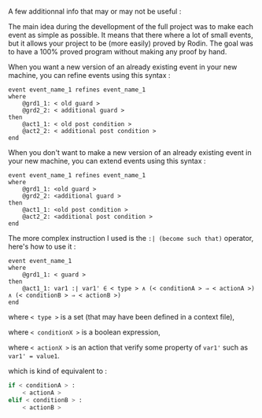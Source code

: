 A few additionnal info that may or may not be useful :

The main idea during the devellopment of the full project was to make each event as simple as possible.
It means that there where a lot of small events, but it allows your project to be (more easily) proved by Rodin.
The goal was to have a 100% proved program without making any proof by hand.


When you want a new version of an already existing event in your new machine, you can refine events using this syntax :
```
event event_name_1 refines event_name_1
where
    @grd1_1: < old guard >
    @grd2_2: < additional guard >
then
    @act1_1: < old post condition >
    @act2_2: < additional post condition >
end
```


When you don't want to make a new version of an already existing event in your new machine, you can extend events using this syntax :
```
event event_name_1 refines event_name_1
where
    @grd1_1: <old guard >
    @grd2_2: <additional guard >
then
    @act1_1: <old post condition >
    @act2_2: <additional post condition >
end
```


The more complex instruction I used is the `:| (become such that)` operator, here's how to use it :
```
event event_name_1
where
    @grd1_1: < guard >
then
    @act1_1: var1 :∣ var1' ∈ < type > ∧ (< conditionA > ⇒ < actionA >) ∧ (< conditionB > ⇒ < actionB >)
end
```
where `< type >` is a set (that may have been defined in a context file),

where `< conditionX >` is a boolean expression,

where `< actionX >` is an action that verify some property of `var1'` such as `var1' = value1`.

which is kind of equivalent to :
```python
if < conditionA > :
    < actionA >
elif < conditionB > :
    < actionB >
```
